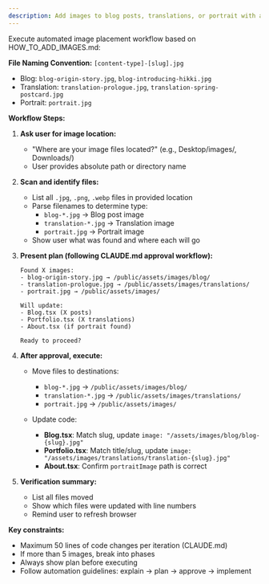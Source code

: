 ```yaml
---
description: Add images to blog posts, translations, or portrait with automated placement
---
```


Execute automated image placement workflow based on HOW_TO_ADD_IMAGES.md:

**File Naming Convention:** `[content-type]-[slug].jpg`
- Blog: `blog-origin-story.jpg`, `blog-introducing-hikki.jpg`
- Translation: `translation-prologue.jpg`, `translation-spring-postcard.jpg`
- Portrait: `portrait.jpg`

**Workflow Steps:**

1. **Ask user for image location:**
   - "Where are your image files located?" (e.g., Desktop/images/, Downloads/)
   - User provides absolute path or directory name

2. **Scan and identify files:**
   - List all `.jpg`, `.png`, `.webp` files in provided location
   - Parse filenames to determine type:
     - `blog-*.jpg` → Blog post image
     - `translation-*.jpg` → Translation image
     - `portrait.jpg` → Portrait image
   - Show user what was found and where each will go

3. **Present plan (following CLAUDE.md approval workflow):**
   ```
   Found X images:
   - blog-origin-story.jpg → /public/assets/images/blog/
   - translation-prologue.jpg → /public/assets/images/translations/
   - portrait.jpg → /public/assets/images/

   Will update:
   - Blog.tsx (X posts)
   - Portfolio.tsx (X translations)
   - About.tsx (if portrait found)

   Ready to proceed?
   ```

4. **After approval, execute:**
   - Move files to destinations:
     - `blog-*.jpg` → `/public/assets/images/blog/`
     - `translation-*.jpg` → `/public/assets/images/translations/`
     - `portrait.jpg` → `/public/assets/images/`

   - Update code:
     - **Blog.tsx**: Match slug, update `image: "/assets/images/blog/blog-{slug}.jpg"`
     - **Portfolio.tsx**: Match title/slug, update `image: "/assets/images/translations/translation-{slug}.jpg"`
     - **About.tsx**: Confirm `portraitImage` path is correct

5. **Verification summary:**
   - List all files moved
   - Show which files were updated with line numbers
   - Remind user to refresh browser

**Key constraints:**
- Maximum 50 lines of code changes per iteration (CLAUDE.md)
- If more than 5 images, break into phases
- Always show plan before executing
- Follow automation guidelines: explain → plan → approve → implement
